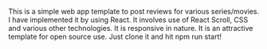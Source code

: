 This is a simple web app template to post reviews for various series/movies. I have implemented it by using React. It involves use of React Scroll, CSS and various other technologies. It is responsive in nature. It is an attractive template for open source use. Just clone it and hit npm run start!